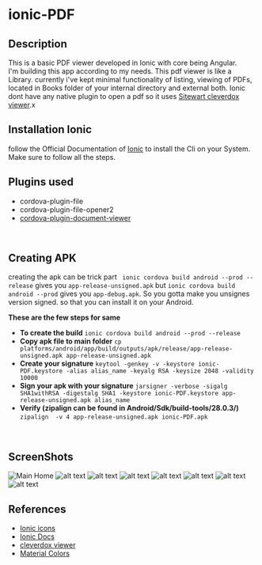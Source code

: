 # ionic-PDF

## Description
This is a basic PDF viewer developed in Ionic with core being Angular.<br>
I'm building this app according to my needs. This pdf viewer is like a Library. currently i've kept minimal functionality of listing, viewing of PDFs, located in Books folder of your internal directory and external both. Ionic dont have any native plugin to open a pdf so it uses [Sitewart cleverdox viewer](https://play.google.com/store/apps/details?id=de.sitewaerts.cleverdox.viewer).x
</br>

## Installation Ionic
follow the Official Documentation of [Ionic](https://ionicframework.com/docs/installation/cli) to install the Cli on your System. Make sure to follow all the steps.
</br>

## Plugins used
- cordova-plugin-file
- cordova-plugin-file-opener2
- [cordova-plugin-document-viewer](https://github.com/sitewaerts/cordova-plugin-document-viewer)
</br>

## Creating APK
creating the apk can be trick part
` ionic cordova build android --prod --release` gives you `app-release-unsigned.apk` but `ionic cordova build android --prod` gives you `app-debug.apk`. So you gotta make you unsignes version signed. so that you can install it on your Android.</br>

**These are the few steps for same**</br>
 - **To create the build**
 `ionic cordova build android --prod --release`
 - **Copy apk file to main folder**
 `cp platforms/android/app/build/outputs/apk/release/app-release-unsigned.apk app-release-unsigned.apk`
 - **Create your signature**
 `keytool -genkey -v -keystore ionic-PDF.keystore -alias alias_name -keyalg RSA -keysize 2048 -validity 10000`
 - **Sign your apk with your signature**
 `jarsigner -verbose -sigalg SHA1withRSA -digestalg SHA1 -keystore ionic-PDF.keystore app-release-unsigned.apk alias_name`
 - **Verify (zipalign can be found in Android/Sdk/build-tools/28.0.3/)**
 `zipalign  -v 4 app-release-unsigned.apk ionic-PDF.apk`
</br>

## ScreenShots
![Main Home](/src/assets/Screenshot_20200318-152719.jpg?raw=true "Title")
![alt text](/src/assets/Screenshot_20200318-152733.jpg?raw=true "Title")
![alt text](/src/assets/Screenshot_20200318-152738.jpg?raw=true "Title")
![alt text](/src/assets/Screenshot_20200318-182206.jpg?raw=true "Title")
![alt text](/src/assets/Screenshot_20200318-182212.jpg?raw=true "Title")
![alt text](/src/assets/Screenshot_20200318-101604.jpg?raw=true "Title")
![alt text](/src/assets/Screenshot_20200318-152825.jpg?raw=true "Title")
![alt text](/src/assets/Screenshot_20200318-182224.jpg?raw=true "Title")
</br>

## References
- [Ionic icons](https://ionicframework.com/docs/v3/ionicons/)
- [Ionic Docs](https://ionicframework.com/docs/components)
- [cleverdox viewer](https://play.google.com/store/apps/details?id=de.sitewaerts.cleverdox.viewer)
- [Material Colors](https://material-ui.com/customization/color/)
